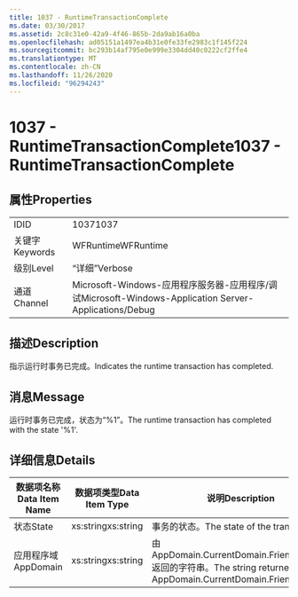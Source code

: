 ```yaml
---
title: 1037 - RuntimeTransactionComplete
ms.date: 03/30/2017
ms.assetid: 2c8c31e0-42a9-4f46-865b-2da9ab16a0ba
ms.openlocfilehash: ad05151a1497ea4b31e0fe33fe2983c1f145f224
ms.sourcegitcommit: bc293b14af795e0e999e3304dd40c0222cf2ffe4
ms.translationtype: MT
ms.contentlocale: zh-CN
ms.lasthandoff: 11/26/2020
ms.locfileid: "96294243"
---
```

# <a name="1037---runtimetransactioncomplete"></a><span data-ttu-id="ccd26-102">1037 - RuntimeTransactionComplete</span><span class="sxs-lookup"><span data-stu-id="ccd26-102">1037 - RuntimeTransactionComplete</span></span>

## <a name="properties"></a><span data-ttu-id="ccd26-103">属性</span><span class="sxs-lookup"><span data-stu-id="ccd26-103">Properties</span></span>  
  
|||  
|-|-|  
|<span data-ttu-id="ccd26-104">ID</span><span class="sxs-lookup"><span data-stu-id="ccd26-104">ID</span></span>|<span data-ttu-id="ccd26-105">1037</span><span class="sxs-lookup"><span data-stu-id="ccd26-105">1037</span></span>|  
|<span data-ttu-id="ccd26-106">关键字</span><span class="sxs-lookup"><span data-stu-id="ccd26-106">Keywords</span></span>|<span data-ttu-id="ccd26-107">WFRuntime</span><span class="sxs-lookup"><span data-stu-id="ccd26-107">WFRuntime</span></span>|  
|<span data-ttu-id="ccd26-108">级别</span><span class="sxs-lookup"><span data-stu-id="ccd26-108">Level</span></span>|<span data-ttu-id="ccd26-109">“详细”</span><span class="sxs-lookup"><span data-stu-id="ccd26-109">Verbose</span></span>|  
|<span data-ttu-id="ccd26-110">通道</span><span class="sxs-lookup"><span data-stu-id="ccd26-110">Channel</span></span>|<span data-ttu-id="ccd26-111">Microsoft-Windows-应用程序服务器-应用程序/调试</span><span class="sxs-lookup"><span data-stu-id="ccd26-111">Microsoft-Windows-Application Server-Applications/Debug</span></span>|  
  
## <a name="description"></a><span data-ttu-id="ccd26-112">描述</span><span class="sxs-lookup"><span data-stu-id="ccd26-112">Description</span></span>  

 <span data-ttu-id="ccd26-113">指示运行时事务已完成。</span><span class="sxs-lookup"><span data-stu-id="ccd26-113">Indicates the runtime transaction has completed.</span></span>  
  
## <a name="message"></a><span data-ttu-id="ccd26-114">消息</span><span class="sxs-lookup"><span data-stu-id="ccd26-114">Message</span></span>  

 <span data-ttu-id="ccd26-115">运行时事务已完成，状态为“%1”。</span><span class="sxs-lookup"><span data-stu-id="ccd26-115">The runtime transaction has completed with the state '%1'.</span></span>  
  
## <a name="details"></a><span data-ttu-id="ccd26-116">详细信息</span><span class="sxs-lookup"><span data-stu-id="ccd26-116">Details</span></span>  
  
|<span data-ttu-id="ccd26-117">数据项名称</span><span class="sxs-lookup"><span data-stu-id="ccd26-117">Data Item Name</span></span>|<span data-ttu-id="ccd26-118">数据项类型</span><span class="sxs-lookup"><span data-stu-id="ccd26-118">Data Item Type</span></span>|<span data-ttu-id="ccd26-119">说明</span><span class="sxs-lookup"><span data-stu-id="ccd26-119">Description</span></span>|  
|--------------------|--------------------|-----------------|  
|<span data-ttu-id="ccd26-120">状态</span><span class="sxs-lookup"><span data-stu-id="ccd26-120">State</span></span>|<span data-ttu-id="ccd26-121">xs:string</span><span class="sxs-lookup"><span data-stu-id="ccd26-121">xs:string</span></span>|<span data-ttu-id="ccd26-122">事务的状态。</span><span class="sxs-lookup"><span data-stu-id="ccd26-122">The state of the transaction.</span></span>|  
|<span data-ttu-id="ccd26-123">应用程序域</span><span class="sxs-lookup"><span data-stu-id="ccd26-123">AppDomain</span></span>|<span data-ttu-id="ccd26-124">xs:string</span><span class="sxs-lookup"><span data-stu-id="ccd26-124">xs:string</span></span>|<span data-ttu-id="ccd26-125">由 AppDomain.CurrentDomain.FriendlyName 返回的字符串。</span><span class="sxs-lookup"><span data-stu-id="ccd26-125">The string returned by AppDomain.CurrentDomain.FriendlyName.</span></span>|
